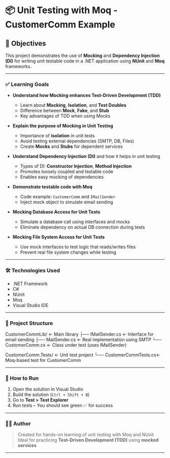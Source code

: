# 📦 Unit Testing with Moq - CustomerComm Example

## 🧠 Objectives

This project demonstrates the use of **Mocking** and **Dependency Injection (DI)** for writing unit testable code in a .NET application using **NUnit** and **Moq** frameworks.

---

### ✅ Learning Goals

- **Understand how Mocking enhances Test-Driven Development (TDD)**  
  - Learn about **Mocking**, **Isolation**, and **Test Doubles**
  - Difference between **Mock**, **Fake**, and **Stub**
  - Key advantages of TDD when using Mocks

- **Explain the purpose of Mocking in Unit Testing**  
  - Importance of **isolation** in unit tests
  - Avoid testing external dependencies (SMTP, DB, Files)
  - Create **Mocks** and **Stubs** for dependent services

- **Understand Dependency Injection (DI)** and how it helps in unit testing  
  - Types of DI: **Constructor Injection**, **Method Injection**
  - Promotes loosely coupled and testable code
  - Enables easy mocking of dependencies

- **Demonstrate testable code with Moq**  
  - Code example: `CustomerComm` and `IMailSender`
  - Inject mock object to simulate email sending

- **Mocking Database Access for Unit Tests**  
  - Simulate a database call using interfaces and mocks
  - Eliminate dependency on actual DB connection during tests

- **Mocking File System Access for Unit Tests**  
  - Use mock interfaces to test logic that reads/writes files
  - Prevent real file system changes while testing

---

### 🛠 Technologies Used

- .NET Framework
- C#
- NUnit
- Moq
- Visual Studio IDE

---

### 📂 Project Structure

CustomerCommLib/ ← Main library
├── IMailSender.cs ← Interface for email sending
├── MailSender.cs ← Real implementation using SMTP
└── CustomerComm.cs ← Class under test (uses IMailSender)

CustomerComm.Tests/ ← Unit test project
└── CustomerCommTests.cs← Moq-based test for CustomerComm


---

### 📌 How to Run

1. Open the solution in Visual Studio
2. Build the solution (`Ctrl + Shift + B`)
3. Go to **Test > Test Explorer**
4. Run tests – You should see green ✅ for success

---

### 👨‍💻 Author

> Created for hands-on learning of unit testing with Moq and NUnit  
> Ideal for practicing **Test-Driven Development (TDD)** using **mocked services**

---

